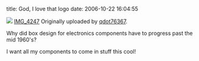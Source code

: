 title: God, I love that logo
date: 2006-10-22 16:04:55 

[![][1]][2]
[IMG_4247][3]
Originally uploaded by [qdot76367][4].

Why did box design for electronics components have to progress past the mid 1960's?   

I want all my components to come in stuff this cool!

   [1]: https://static.flickr.com/44/276555594_d14c037e8a_m.jpg
   [2]: https://www.flickr.com/photos/80226255@N00/276555594/ (photo sharing)
   [3]: https://www.flickr.com/photos/80226255@N00/276555594/
   [4]: https://www.flickr.com/people/80226255@N00/

